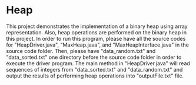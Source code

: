 # Heap
This project demonstrates the implementation of a binary heap using array representation. Also, heap operations are performed on the binary heap in this project. In order to run this program, please have all the source codes for "HeapDriver.java", "MaxHeap.java", and "MaxHeapInterface.java" in the source code folder. Then, please have "data_random.txt" and "data_sorted.txt" one directory before the source code folder in order to execute the driver program. The main method in "HeapDriver.java" will read sequences of integers from "data_sorted.txt" and "data_random.txt" and output the results of performing heap operations into "outputFile.txt" file.
